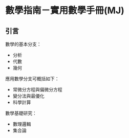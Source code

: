 # 數學指南－實用數學手冊(MJ)

## 引言

數學的基本分支：

* 分析
* 代數
* 幾何

應用數學分支可概括如下：

* 常微分方程與偏微分方程
* 變分法與最優化
* 科學計算

數學基礎研究：

* 數理邏輯
* 集合論

